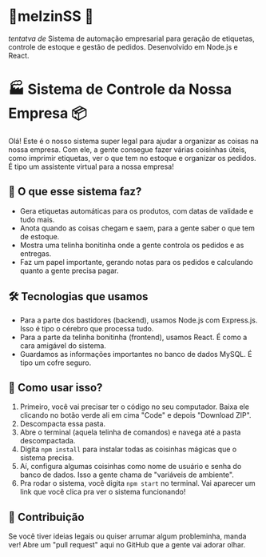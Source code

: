 # 🍯melzinSS 🤤

*tentatva de* Sistema de automação empresarial para geração de etiquetas, controle de estoque e gestão de pedidos. Desenvolvido em Node.js e React.

# 🏭 Sistema de Controle da Nossa Empresa 📦

Olá! Este é o nosso sistema super legal para ajudar a organizar as coisas na nossa empresa. Com ele, a gente consegue fazer várias coisinhas úteis, como imprimir etiquetas, ver o que tem no estoque e organizar os pedidos. É tipo um assistente virtual para a nossa empresa!

## 💼 O que esse sistema faz?

- Gera etiquetas automáticas para os produtos, com datas de validade e tudo mais.
- Anota quando as coisas chegam e saem, para a gente saber o que tem de estoque.
- Mostra uma telinha bonitinha onde a gente controla os pedidos e as entregas.
- Faz um papel importante, gerando notas para os pedidos e calculando quanto a gente precisa pagar.

## 🛠️ Tecnologias que usamos

- Para a parte dos bastidores (backend), usamos Node.js com Express.js. Isso é tipo o cérebro que processa tudo.
- Para a parte da telinha bonitinha (frontend), usamos React. É como a cara amigável do sistema.
- Guardamos as informações importantes no banco de dados MySQL. É tipo um cofre seguro.

## 🚀 Como usar isso?

1. Primeiro, você vai precisar ter o código no seu computador. Baixa ele clicando no botão verde ali em cima "Code" e depois "Download ZIP".
2. Descompacta essa pasta.
3. Abre o terminal (aquela telinha de comandos) e navega até a pasta descompactada.
4. Digita `npm install` para instalar todas as coisinhas mágicas que o sistema precisa.
5. Aí, configura algumas coisinhas como nome de usuário e senha do banco de dados. Isso a gente chama de "variáveis de ambiente".
6. Pra rodar o sistema, você digita `npm start` no terminal. Vai aparecer um link que você clica pra ver o sistema funcionando!

## 🙌 Contribuição

Se você tiver ideias legais ou quiser arrumar algum probleminha, manda ver! Abre um "pull request" aqui no GitHub que a gente vai adorar olhar.
